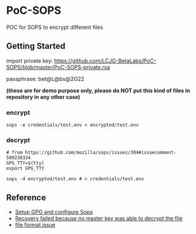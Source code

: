 # PoC-SOPS
POC for SOPS to encrypt different files


## Getting Started

import private key: https://github.com/LCJG-BetaLabs/PoC-SOPS/blob/master/PoC-SOPS-private.rsa

passphrase: bet@L@bs@2O22

**(these are for demo purpose only, please do NOT put this kind of files in repository in any other case)**

### encrypt

`sops -e credentials/test.env > encrypted/test.env`

### decrypt

```
# from https://github.com/mozilla/sops/issues/304#issuecomment-509238334
GPG_TTY=$(tty)
export GPG_TTY

sops -d encrypted/test.env # > credentials/test.env
```

## Reference

- [Setup GPG and configure Sops](https://www.varokas.com/secrets-in-code-with-mozilla-sops/)
- [Recovery failed because no master key was able to decrypt the file](https://github.com/mozilla/sops/issues/304#issuecomment-509238334)
- [file format issue](https://github.com/mozilla/sops/issues/367)
